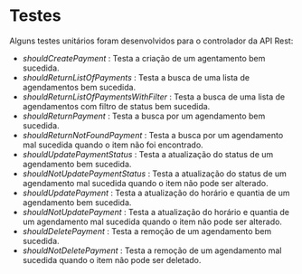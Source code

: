 # Testes

Alguns testes unitários foram desenvolvidos para o controlador da API Rest:
- _shouldCreatePayment_ : Testa a criação de um agentamento bem sucedida.
- _shouldReturnListOfPayments_ : Testa a busca de uma lista de agendamentos bem sucedida.
- _shouldReturnListOfPaymentsWithFilter_ : Testa a busca de uma lista de agendamentos com filtro de status bem sucedida.
- _shouldReturnPayment_ : Testa a busca por um agendamento bem sucedida.
- _shouldReturnNotFoundPayment_ : Testa a busca por um agendamento mal sucedida quando o item não foi encontrado.
- _shouldUpdatePaymentStatus_ : Testa a atualização do status de um agendamento bem sucedida.
- _shouldNotUpdatePaymentStatus_ : Testa a atualização do status de um agendamento mal sucedida quando o item não pode ser alterado.
- _shouldUpdatePayment_ : Testa a atualização do horário e quantia de um agendamento bem sucedida.
- _shouldNotUpdatePayment_ : Testa a atualização do horário e quantia de um agendamento mal sucedida quando o item não pode ser alterado.
- _shouldDeletePayment_ : Testa a remoção de um agendamento bem sucedida.
- _shouldNotDeletePayment_ : Testa a remoção de um agendamento  mal sucedida quando o item não pode ser deletado.
